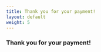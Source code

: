 ```yaml
---
title: Thank you for your payment!
layout: default
weight: 5
---
```

<h3>Thank you for your payment!</h3>

